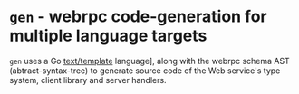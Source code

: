 # `gen` - webrpc code-generation for multiple language targets

`gen` uses a Go [text/template](https://pkg.go.dev/text/template) language], along with the webrpc schema AST (abtract-syntax-tree)
to generate source code of the Web service's type system, client library and server handlers.
